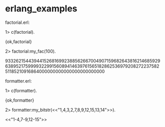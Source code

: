 # erlang_examples

factorial.erl:

1> c(factorial).

{ok,factorial}

2> factorial:my_fac(100).

93326215443944152681699238856266700490715968264381621468592963895217599993229915608941463976156518286253697920827223758251185210916864000000000000000000000000


formatter.erl:

1> c(formatter).

{ok,formatter}

2> formatter:my_bitstr(<<"1,4,3,2,7,8,9,12,15,13,14">>).

<<"1-4,7-9,12-15">>
